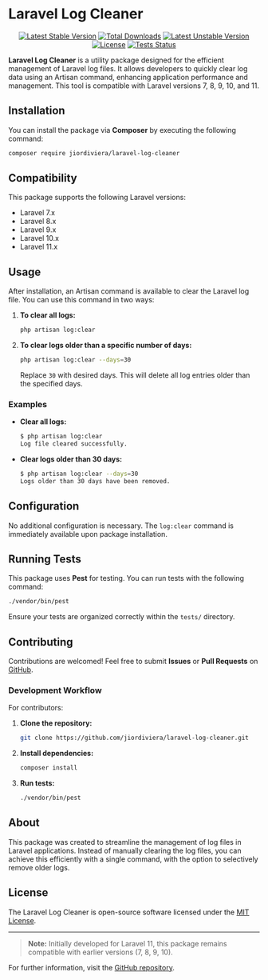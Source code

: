 # Laravel Log Cleaner

<p align="center">
  <a href="https://packagist.org/packages/jiordiviera/laravel-log-cleaner"><img src="https://img.shields.io/packagist/v/jiordiviera/laravel-log-cleaner?style=for-the-badge" alt="Latest Stable Version"></a>
  <a href="https://packagist.org/packages/jiordiviera/laravel-log-cleaner"><img src="https://img.shields.io/packagist/dt/jiordiviera/laravel-log-cleaner?style=for-the-badge" alt="Total Downloads"></a>
  <a href="https://packagist.org/packages/jiordiviera/laravel-log-cleaner"><img src="https://img.shields.io/packagist/v/jiordiviera/laravel-log-cleaner?include_prereleases&style=for-the-badge" alt="Latest Unstable Version"></a>
  <a href="https://packagist.org/packages/jiordiviera/laravel-log-cleaner"><img src="https://img.shields.io/packagist/l/jiordiviera/laravel-log-cleaner?style=for-the-badge" alt="License"></a>
  <a href="https://github.com/jiordiviera/laravel-log-cleaner/actions/workflows/tests.yml"><img src="https://github.com/jiordiviera/laravel-log-cleaner/actions/workflows/tests.yml/badge.svg" alt="Tests Status" style="for-the-badge" /></a>
</p>

**Laravel Log Cleaner** is a utility package designed for the efficient management of Laravel log files. It allows developers to quickly clear log data using an Artisan command, enhancing application performance and management. This tool is compatible with Laravel versions 7, 8, 9, 10, and 11.

## Installation

You can install the package via **Composer** by executing the following command:

```bash
composer require jiordiviera/laravel-log-cleaner
```

## Compatibility

This package supports the following Laravel versions:
- Laravel 7.x
- Laravel 8.x
- Laravel 9.x
- Laravel 10.x
- Laravel 11.x

## Usage

After installation, an Artisan command is available to clear the Laravel log file. You can use this command in two ways:

1. **To clear all logs:**

   ```bash
   php artisan log:clear
   ```

2. **To clear logs older than a specific number of days:**

   ```bash
   php artisan log:clear --days=30
   ```

   Replace `30` with desired days. This will delete all log entries older than the specified days.

### Examples

- **Clear all logs:**

  ```bash
  $ php artisan log:clear
  Log file cleared successfully.
  ```

- **Clear logs older than 30 days:**

  ```bash
  $ php artisan log:clear --days=30
  Logs older than 30 days have been removed.
  ```

## Configuration

No additional configuration is necessary. The `log:clear` command is immediately available upon package installation.

## Running Tests

This package uses **Pest** for testing. You can run tests with the following command:

```bash
./vendor/bin/pest
```

Ensure your tests are organized correctly within the `tests/` directory.

## Contributing

Contributions are welcomed! Feel free to submit **Issues** or **Pull Requests** on [GitHub](https://github.com/jiordiviera/laravel-log-cleaner).

### Development Workflow

For contributors:

1. **Clone the repository:**

   ```bash
   git clone https://github.com/jiordiviera/laravel-log-cleaner.git
   ```

2. **Install dependencies:**

   ```bash
   composer install
   ```

3. **Run tests:**

   ```bash
   ./vendor/bin/pest
   ```

## About

This package was created to streamline the management of log files in Laravel applications. Instead of manually clearing the log files, you can achieve this efficiently with a single command, with the option to selectively remove older logs.

## License

The Laravel Log Cleaner is open-source software licensed under the [MIT License](https://opensource.org/licenses/MIT).

---

> **Note:** Initially developed for Laravel 11, this package remains compatible with earlier versions (7, 8, 9, 10).

For further information, visit the [GitHub repository](https://github.com/jiordiviera/laravel-log-cleaner).